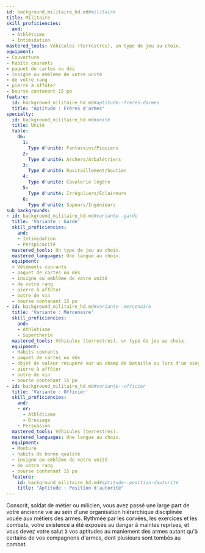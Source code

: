```yaml
---
id: background_militaire_hd.md#militaire
title: Militaire
skill_proficiencies:
  and:
  - Athlétisme
  - Intimidation
mastered_tools: Véhicules (terrestres), un type de jeu au choix.
equipment:
- Couverture
- habits courants
- paquet de cartes ou dés
- insigne ou emblème de votre unité
- de votre rang
- pierre à affûter
- bourse contenant 15 po
feature:
  id: background_militaire_hd.md#aptitude--frères-darmes
  title: "Aptitude : Frères d'armes"
specialty:
  id: background_militaire_hd.md#unité
  title: Unité
  table:
    d6:
      1:
        Type d'unité: Fantassins/Piquiers
      2:
        Type d'unité: Archers/Arbalétriers
      3:
        Type d'unité: Ravitaillement/Soutien
      4:
        Type d'unité: Cavalerie légère
      5:
        Type d'unité: Irréguliers/Éclaireurs
      6:
        Type d'unité: Sapeurs/Ingénieurs
sub_backgrounds:
- id: background_militaire_hd.md#variante--garde
  title: 'Variante : Garde'
  skill_proficiencies:
    and:
    - Intimidation
    - Perspicacité
  mastered_tools: Un type de jeu au choix.
  mastered_languages: Une langue au choix.
  equipment:
  - Vêtements courants
  - paquet de cartes ou dés
  - insigne ou emblème de votre unité
  - de votre rang
  - pierre à affûter
  - outre de vin
  - bourse contenant 15 po
- id: background_militaire_hd.md#variante--mercenaire
  title: 'Variante : Mercenaire'
  skill_proficiencies:
    and:
    - Athlétisme
    - Supercherie
  mastered_tools: Véhicules (terrestres), un type de jeu au choix.
  equipment:
  - Habits courants
  - paquet de cartes ou dés
  - objet de valeur récupéré sur un champ de bataille ou lors d'un siège
  - pierre à affûter
  - outre de vin
  - bourse contenant 15 po
- id: background_militaire_hd.md#variante--officier
  title: 'Variante : Officier'
  skill_proficiencies:
    and:
    - or:
      - Athlétisme
      - Dressage
    - Persuasion
  mastered_tools: Véhicules (terrestres).
  mastered_languages: Une langue au choix.
  equipment:
  - Monture
  - habits de bonne qualité
  - insigne ou emblème de votre unité
  - de votre rang
  - bourse contenant 15 po
  feature:
    id: background_militaire_hd.md#aptitude--position-dautorité
    title: "Aptitude : Position d'autorité"
---
```


Conscrit, soldat de métier ou milicien, vous avez passé une large part de votre ancienne vie au sein d'une organisation hiérarchique disciplinée vouée aux métiers des armes. Rythmée par les corvées, les exercices et les combats, votre existence a été exposée au danger à maintes reprises, et vous devez votre salut à vos aptitudes au maniement des armes autant qu'à certains de vos compagnons d'armes, dont plusieurs sont tombés au combat.

